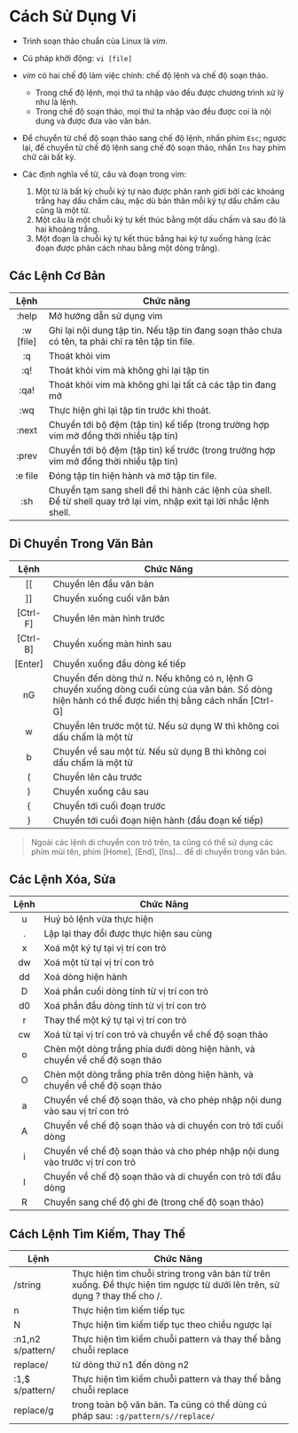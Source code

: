 # Cách Sử Dụng Vi
- Trình soạn thảo chuẩn của Linux là *vim*.  
- Cú pháp khởi động: `vi [file]`  
- *vim* có hai chế độ làm việc chính: chế độ lệnh và chế độ soạn thảo.  
  - Trong chế độ lệnh, mọi thứ ta nhập vào đều được chương trình xử lý như là lệnh.
  - Trong chế độ soạn thảo, mọi thứ ta nhập vào đều được coi là nội dung và được đưa vào văn bản.  

- Để chuyển từ chế độ soạn thảo sang chế độ lệnh, nhấn phím `Esc`; ngược lại, để chuyển từ chế độ lệnh sang chế độ soạn thảo, nhấn `Ins` hay phím chữ cái bất kỳ.  
- Các định nghĩa về từ, câu và đoạn trong vim: 
  1. Một từ là bất kỳ chuỗi ký tự nào được phân ranh giới bởi các khoảng trắng hay dấu chấm câu, mặc dù bản thân mỗi ký tự dấu chấm câu cũng là một từ.  
  2. Một câu là một chuỗi ký tự kết thúc bằng một dấu chấm và sau đó là hai khoảng trắng.  
  3. Một đoạn là chuỗi ký tự kết thúc bằng hai ký tự xuống hàng (các đoạn được phân cách nhau bằng một dòng trắng).  

## Các Lệnh Cơ Bản
|Lệnh|Chức năng|
|:---:|---|
|:help|Mở hướng dẫn sử dụng vim|  
|:w [file]|Ghi lại nội dung tập tin. Nếu tập tin đang soạn thảo chưa có tên, ta phải chỉ ra tên tập tin file.| 
|:q| Thoát khỏi vim| 
|:q!| Thoát khỏi vim mà không ghi lại tập tin|  
|:qa!| Thoát khỏi vim mà không ghi lại tất cả các tập tin đang mở|  
|:wq| Thực hiện ghi lại tập tin trước khi thoát.|  
|:next| Chuyển tới bộ đệm (tập tin) kế tiếp (trong trường hợp vim mở đồng thời nhiều tập tin)|  
|:prev| Chuyển tới bộ đệm (tập tin) kế trước (trong trường hợp vim mở đồng thời nhiều tập tin)|  
|:e file| Đóng tập tin hiện hành và mở tập tin file.|  
|:sh| Chuyển tạm sang shell để thi hành các lệnh của shell. Để từ shell quay trở lại vim, nhập exit tại lời nhắc lệnh shell.|  

## Di Chuyển Trong Văn Bản
|Lệnh|Chức Năng|  
|:---:|---|  
|[[| Chuyển lên đầu văn bản|  
|]]| Chuyển xuống cuối văn bản|  
|[Ctrl-F]| Chuyển lên màn hình trước|  
|[Ctrl-B]| Chuyển xuống màn hình sau|  
|[Enter]| Chuyển xuống đầu dòng kế tiếp|  
|nG| Chuyển đến dòng thứ n. Nếu không có n, lệnh G chuyển xuống dòng cuối cùng của văn bản. Số dòng hiện hành có thể được hiển thị bằng cách nhấn [Ctrl-G]|  
|	w| Chuyển lên trước một từ. Nếu sử dụng W thì không coi dấu chấm là một từ|  
|	b| Chuyển về sau một từ. Nếu sử dụng B thì không coi dấu chấm là một từ|  
|	(| Chuyển lên câu trước|  
|	)| Chuyển xuống câu sau|  
|	{| Chuyển tới cuối đoạn trước|  
|	}| Chuyển tới cuối đoạn hiện hành (đầu đoạn kế tiếp)| 

> Ngoài các lệnh di chuyển con trỏ trên, ta cũng có thể sử dụng các phím mũi tên, phím [Home], [End], [Ins]… để di chuyển trong văn bản.  

## Các Lệnh Xóa, Sửa
|Lệnh|Chức Năng|  
|:---:|---|  
|u| Huỷ bỏ lệnh vừa thực hiện|  
|.| Lập lại thay đổi được thực hiện sau cùng|  
|x| Xoá một ký tự tại vị trí con trỏ|  
|dw| Xoá một từ tại vị trí con trỏ|  
|dd| Xoá dòng hiện hành| 
|D| Xoá phần cuối dòng tính từ vị trí con trỏ|  
|d0| Xoá phần đầu dòng tính từ vị trí con trỏ|   
|r| Thay thế một ký tự tại vị trí con trỏ|  
|cw| Xoá từ tại vị trí con trỏ và chuyển về chế độ soạn thảo|  
|o| Chèn một dòng trắng phía dưới dòng hiện hành, và chuyển về chế độ soạn thảo|  
|O| Chèn một dòng trắng phía trên dòng hiện hành, và chuyển về chế độ soạn thảo| 
|a| Chuyển về chế độ soạn thảo, và cho phép nhập nội dung vào sau vị trí con trỏ|  
|A| Chuyển về chế độ soạn thảo và di chuyển con trỏ tới cuối dòng|  
|i| Chuyển về chế độ soạn thảo và cho phép nhập nội dung vào trước vị trí con trỏ|  
|I| Chuyển về chế độ soạn thảo và di chuyển con trỏ tới đầu dòng|  
|R| Chuyển sang chế độ ghi đè (trong chế độ soạn thảo)|  

## Cách Lệnh Tìm Kiếm, Thay Thế
|Lệnh|Chức Năng|  
|---|---|  
|/string| Thực hiện tìm chuỗi string trong văn bản từ trên xuống. Để thực hiện tìm ngược từ dưới lên trên, sử dụng ? thay thế cho /.|  
|n| Thực hiện tìm kiếm tiếp tục|  
|N| Thực hiện tìm kiếm tiếp tục theo chiều ngược lại|  
|:n1,n2 s/pattern/| Thực hiện tìm kiếm chuỗi pattern và thay thế bằng chuỗi replace|  
|replace/| từ dòng thứ n1 đến dòng n2|  
|:1,$ s/pattern/| Thực hiện tìm kiếm chuỗi pattern và thay thế bằng chuỗi replace|  
|replace/g| trong toàn bộ văn bản. Ta cũng có thể dùng cú pháp sau: `:g/pattern/s//replace/`|   
